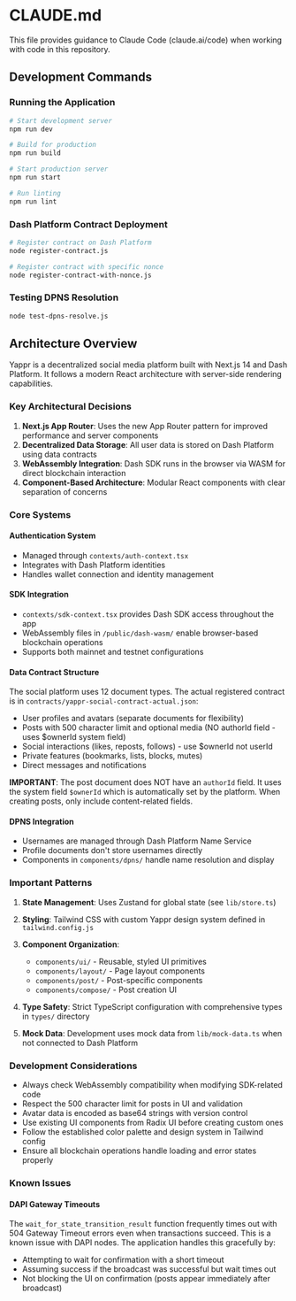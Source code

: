 # CLAUDE.md

This file provides guidance to Claude Code (claude.ai/code) when working with code in this repository.

## Development Commands

### Running the Application
```bash
# Start development server
npm run dev

# Build for production
npm run build

# Start production server
npm run start

# Run linting
npm run lint
```

### Dash Platform Contract Deployment
```bash
# Register contract on Dash Platform
node register-contract.js

# Register contract with specific nonce
node register-contract-with-nonce.js
```

### Testing DPNS Resolution
```bash
node test-dpns-resolve.js
```

## Architecture Overview

Yappr is a decentralized social media platform built with Next.js 14 and Dash Platform. It follows a modern React architecture with server-side rendering capabilities.

### Key Architectural Decisions

1. **Next.js App Router**: Uses the new App Router pattern for improved performance and server components
2. **Decentralized Data Storage**: All user data is stored on Dash Platform using data contracts
3. **WebAssembly Integration**: Dash SDK runs in the browser via WASM for direct blockchain interaction
4. **Component-Based Architecture**: Modular React components with clear separation of concerns

### Core Systems

#### Authentication System
- Managed through `contexts/auth-context.tsx`
- Integrates with Dash Platform identities
- Handles wallet connection and identity management

#### SDK Integration
- `contexts/sdk-context.tsx` provides Dash SDK access throughout the app
- WebAssembly files in `/public/dash-wasm/` enable browser-based blockchain operations
- Supports both mainnet and testnet configurations

#### Data Contract Structure
The social platform uses 12 document types. The actual registered contract is in `contracts/yappr-social-contract-actual.json`:
- User profiles and avatars (separate documents for flexibility)
- Posts with 500 character limit and optional media (NO authorId field - uses $ownerId system field)
- Social interactions (likes, reposts, follows) - use $ownerId not userId
- Private features (bookmarks, lists, blocks, mutes)
- Direct messages and notifications

**IMPORTANT**: The post document does NOT have an `authorId` field. It uses the system field `$ownerId` which is automatically set by the platform. When creating posts, only include content-related fields.

#### DPNS Integration
- Usernames are managed through Dash Platform Name Service
- Profile documents don't store usernames directly
- Components in `components/dpns/` handle name resolution and display

### Important Patterns

1. **State Management**: Uses Zustand for global state (see `lib/store.ts`)
2. **Styling**: Tailwind CSS with custom Yappr design system defined in `tailwind.config.js`
3. **Component Organization**:
   - `components/ui/` - Reusable, styled UI primitives
   - `components/layout/` - Page layout components
   - `components/post/` - Post-specific components
   - `components/compose/` - Post creation UI

4. **Type Safety**: Strict TypeScript configuration with comprehensive types in `types/` directory
5. **Mock Data**: Development uses mock data from `lib/mock-data.ts` when not connected to Dash Platform

### Development Considerations

- Always check WebAssembly compatibility when modifying SDK-related code
- Respect the 500 character limit for posts in UI and validation
- Avatar data is encoded as base64 strings with version control
- Use existing UI components from Radix UI before creating custom ones
- Follow the established color palette and design system in Tailwind config
- Ensure all blockchain operations handle loading and error states properly

### Known Issues

#### DAPI Gateway Timeouts
The `wait_for_state_transition_result` function frequently times out with 504 Gateway Timeout errors even when transactions succeed. This is a known issue with DAPI nodes. The application handles this gracefully by:
- Attempting to wait for confirmation with a short timeout
- Assuming success if the broadcast was successful but wait times out
- Not blocking the UI on confirmation (posts appear immediately after broadcast)